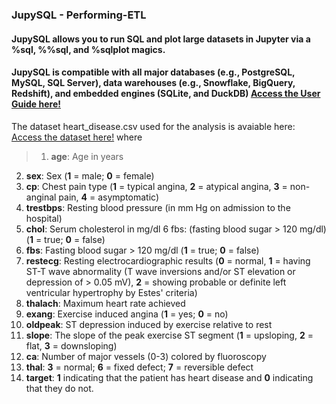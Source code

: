 ### JupySQL - Performing-ETL

#### JupySQL allows you to run SQL and plot large datasets in Jupyter via a %sql, %%sql, and %sqlplot magics. 

#### JupySQL is compatible with all major databases (e.g., PostgreSQL, MySQL, SQL Server), data warehouses (e.g., Snowflake, BigQuery, Redshift), and embedded engines (SQLite, and DuckDB) [Access the User Guide here!](https://jupysql.ploomber.io/en/latest/quick-start.html)

The dataset heart_disease.csv used for the analysis is avaiable here:  [Access the dataset here!](https://github.com/mfigueiro/JupySQL---Performing-ETL/blob/main/heart_disease.csv) where

> 1. **age**: Age in years
2. **sex**: Sex (**1** = male; **0** = female)
3. **cp**: Chest pain type (**1** = typical angina, **2** = atypical angina, **3** = non-anginal pain, **4** = asymptomatic)
4. **trestbps**: Resting blood pressure (in mm Hg on admission to the hospital)
5. **chol**: Serum cholesterol in mg/dl 6 fbs: (fasting blood sugar > 120 mg/dl) (**1** = true; **0** = false)
6. **fbs**: Fasting blood sugar > 120 mg/dl (**1** = true; **0** = false)
7. **restecg**: Resting electrocardiographic results (**0** = normal, **1** = having ST-T wave abnormality (T wave inversions and/or ST elevation or depression of > 0.05 mV), **2** = showing probable or definite left ventricular hypertrophy by Estes' criteria)
8. **thalach**: Maximum heart rate achieved
9. **exang**: Exercise induced angina (**1** = yes; **0** = no)
10. **oldpeak**: ST depression induced by exercise relative to rest
11. **slope**: The slope of the peak exercise ST segment (**1** = upsloping, **2** = flat, **3** = downsloping)
12. **ca**: Number of major vessels (0-3) colored by fluoroscopy
13. **thal**: **3** = normal; **6** = fixed defect; **7** = reversible defect  
14. **target**: **1** indicating that the patient has heart disease and **0** indicating that they do not.
